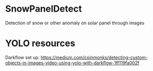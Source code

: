 # SnowPanelDetect
Detection of snow or other anomaly on solar panel through images


# YOLO resources
Darkflow set up:
https://medium.com/coinmonks/detecting-custom-objects-in-images-video-using-yolo-with-darkflow-1ff119fa002f

